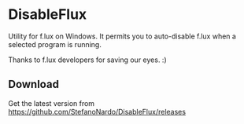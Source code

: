 # DisableFlux
Utility for f.lux on Windows. It permits you to auto-disable f.lux when a selected program is running. 

Thanks to f.lux developers for saving our eyes. :)

## Download
Get the latest version from https://github.com/StefanoNardo/DisableFlux/releases
